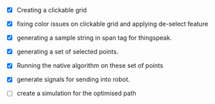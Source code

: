 - [x] Creating a clickable grid
- [x] fixing color issues on clickable grid and applying de-select feature
- [x] generating a sample string in span tag for thingspeak.
- [x] generating a set of selected points.
- [x] Running the native algorithm on these set of points

- [x] generate signals for sending into robot.
- [ ] create a simulation for the optimised path
